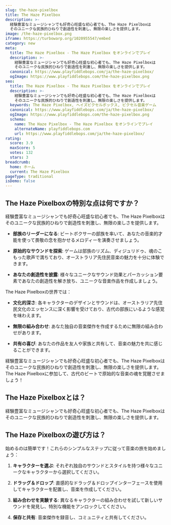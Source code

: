 ```yaml
---
slug: the-haze-pixelbox
title: The Haze Pixelbox
description: >-
  経験豊富なミュージシャンでも好奇心旺盛な初心者でも、The Haze Pixelboxは
  そのユニークな民族的ひねりで創造性を刺激し、無限の楽しさを提供します。
image: /the-haze-pixelbox.png
iframe: https://turbowarp.org/1020955547/embed
category: new
meta:
  title: The Haze Pixelbox - The Haze Pixelbox をオンラインでプレイ
  description: >-
    経験豊富なミュージシャンでも好奇心旺盛な初心者でも、The Haze Pixelboxは
    そのユニークな民族的ひねりで創造性を刺激し、無限の楽しさを提供します。
  canonical: https://www.playfiddlebops.com/ja/the-haze-pixelbox/
  ogImage: https://www.playfiddlebops.com/the-haze-pixelbox.png
seo:
  title: The Haze Pixelbox - The Haze Pixelbox をオンラインでプレイ
  description: >-
    経験豊富なミュージシャンでも好奇心旺盛な初心者でも、The Haze Pixelboxは
    そのユニークな民族的ひねりで創造性を刺激し、無限の楽しさを提供します。
  keywords: The Haze Pixelbox, ヘイズピクセルボックス, ピクセル音楽ゲーム
  canonical: https://www.playfiddlebops.com/ja/the-haze-pixelbox/
  ogImage: https://www.playfiddlebops.com/the-haze-pixelbox.png
  schema:
    name: The Haze Pixelbox - The Haze Pixelbox をオンラインでプレイ
    alternateName: playfiddlebops.com
    url: https://www.playfiddlebops.com/ja/the-haze-pixelbox/
rating:
  score: 3.9
  maxScore: 5
  votes: 132
  stars: 3
breadcrumb:
  home: ホーム
  current: The Haze Pixelbox
pageType: traditional
isDemo: false
---
```


## The Haze Pixelboxの特別な点は何ですか？

経験豊富なミュージシャンでも好奇心旺盛な初心者でも、The Haze Pixelboxはそのユニークな民族的ひねりで創造性を刺激し、無限の楽しさを提供します。

- **部族のリーダーになる**: ビートボクサーの部族を率いて、あなたの音楽的才能を使って畏敬の念を抱かせるメロディーを演奏させましょう。

- **原始的なサウンドを探索**: ゲームは部族のリズム、ディジュリドゥ、魂のこもった歌声で満ちており、オーストラリア先住民音楽の魅力を十分に体験できます。

- **あなたの創造性を披露**: 様々なユニークなサウンド効果とパーカッション要素であなたの創造性を解き放ち、ユニークな音楽作品を作成しましょう。

The Haze Pixelboxの世界では：

- **文化的深さ**: 各キャラクターのデザインとサウンドは、オーストラリア先住民文化のエッセンスに深く影響を受けており、古代の部族にいるような感覚を味わえます。

- **無限の組み合わせ**: あなた独自の音楽傑作を作成するために無限の組み合わせがあります。

- **共有の喜び**: あなたの作品を友人や家族と共有して、音楽の魅力を共に感じることができます。

経験豊富なミュージシャンでも好奇心旺盛な初心者でも、The Haze Pixelboxはそのユニークな民族的ひねりで創造性を刺激し、無限の楽しさを提供します。The Haze Pixelboxに参加して、古代のビートで原始的な音楽の魂を覚醒させましょう！

## The Haze Pixelboxとは？

経験豊富なミュージシャンでも好奇心旺盛な初心者でも、The Haze Pixelboxはそのユニークな民族的ひねりで創造性を刺激し、無限の楽しさを提供します。

## The Haze Pixelboxの遊び方は？

始めるのは簡単です！これらのシンプルなステップに従って音楽の旅を始めましょう：

1. **キャラクターを選ぶ**: それぞれ独自のサウンドとスタイルを持つ様々なユニークなキャラクターから選択してください。

2. **ドラッグ＆ドロップ**: 直感的なドラッグ＆ドロップインターフェースを使用してキャラクターを配置し、音楽を作成してください。

3. **組み合わせを実験する**: 異なるキャラクターの組み合わせを試して新しいサウンドを発見し、特別な機能をアンロックしてください。

4. **保存と共有**: 音楽傑作を録音し、コミュニティと共有してください。